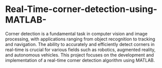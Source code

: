# Real-Time-corner-detection-using-MATLAB-
Corner detection is a fundamental task in computer vision and image processing, with applications ranging from object recognition to tracking and navigation. The ability to accurately and efficiently detect corners in real-time is crucial for various fields such as robotics, augmented reality, and autonomous vehicles. This project focuses on the development and implementation of a real-time corner detection algorithm using MATLAB.
